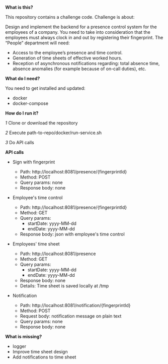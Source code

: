 **What is this?**

This repository contains a challenge code. Challenge is about:

Design and implement the backend for a presence control system for the employees of a
company. You need to take into consideration that the employees must always clock in and
out by registering their fingerprint.
The “People” department will need:
 * Access to the employee’s presence and time control.
 * Generation of time sheets of effective worked hours.
 * Reception of asynchronous notifications regarding: total absence time, absence anomalies
(for example because of on-call duties), etc.

**What do I need?**
 
 You need to get installed and updated:
 * docker
 * docker-compose

**How do I run it?**

 *1* Clone or download the repository
 
 *2* Execute path-to-repo/docker/run-service.sh
 
 *3* Do API calls

**API calls**

* Sign with fingerprint

  * Path: http://localhost:8081/presence/{fingerprintId}
  * Method: POST
  * Query params: none
  * Response body: none
  
* Employee's time control

  * Path: http://localhost:8081/presence/{fingerprintId}
  * Method: GET
  * Query params:
    * startDate: yyyy-MM-dd
    * endDate: yyyy-MM-dd
  * Response body: json with employee's time control
  
* Employees' time sheet
  * Path: http://localhost:8081/presence
  * Method: GET
  * Query params:
    * startDate: yyyy-MM-dd
    * endDate: yyyy-MM-dd
  * Response body: none
  * Details: Time sheet is saved locally at /tmp
  
* Notification
  * Path: http://localhost:8081/notification/{fingerprintId}
  * Method: POST
  * Request body: notification message on plain text
  * Query params: none
  * Response body: none
    
    
**What is missing?**

* logger
* Improve time sheet design
* Add notifications to time sheet


